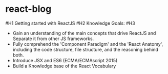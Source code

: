 # react-blog

#H1
Getting started with ReactJS
#H2
Knowledge Goals:
#H3
 * Gain an understanding of the main concepts that drive ReactJS and Separate it from other JS frameworks.
  * Fully comprehend the 'Component Paradigm' and the 'React Anatomy', including the code structure, file structure, and the reasoning behind both.
  * Introduce JSX and ES6 (ECMA/ECMAscript 2015)
  * Build a Knowledge base of the React Vocabulary
